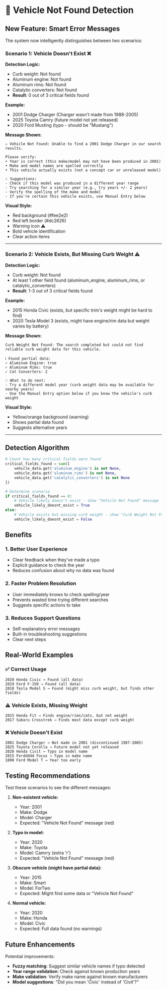 # 🚗 Vehicle Not Found Detection

## New Feature: Smart Error Messages

The system now intelligently distinguishes between two scenarios:

### Scenario 1: Vehicle Doesn't Exist ❌

**Detection Logic:**

- Curb weight: Not found
- Aluminum engine: Not found
- Aluminum rims: Not found
- Catalytic converters: Not found
- **Result**: 0 out of 3 critical fields found

**Example:**

- 2001 Dodge Charger (Charger wasn't made from 1988-2005)
- 2025 Toyota Camry (future model not yet released)
- 2020 Ford Musting (typo - should be "Mustang")

**Message Shown:**

```
⚠️ Vehicle Not Found: Unable to find a 2001 Dodge Charger in our search results.

Please verify:
• Year is correct (this make/model may not have been produced in 2001)
• Make and model names are spelled correctly
• This vehicle actually exists (not a concept car or unreleased model)

💡 Suggestions:
- Check if this model was produced in a different year range
- Try searching for a similar year (e.g., try years +/- 2 years)
- Verify the spelling of the make and model
- If you're certain this vehicle exists, use Manual Entry below
```

**Visual Style:**

- Red background (#fee2e2)
- Red left border (#dc2626)
- Warning icon ⚠️
- Bold vehicle identification
- Clear action items

---

### Scenario 2: Vehicle Exists, But Missing Curb Weight ⚠️

**Detection Logic:**

- Curb weight: Not found
- At least 1 other field found (aluminum_engine, aluminum_rims, or catalytic_converters)
- **Result**: 1-3 out of 3 critical fields found

**Example:**

- 2015 Honda Civic (exists, but specific trim's weight might be hard to find)
- 2020 Tesla Model 3 (exists, might have engine/rim data but weight varies by battery)

**Message Shown:**

```
Curb Weight Not Found: The search completed but could not find reliable curb weight data for this vehicle.

ℹ️ Found partial data:
✓ Aluminum Engine: true
✓ Aluminum Rims: true
✓ Cat Converters: 2

💡 What to do next:
- Try a different model year (curb weight data may be available for nearby years)
- Use the Manual Entry option below if you know the vehicle's curb weight
```

**Visual Style:**

- Yellow/orange background (warning)
- Shows partial data found
- Suggests alternative years

---

## Detection Algorithm

```python
# Count how many critical fields were found
critical_fields_found = sum([
    vehicle_data.get('aluminum_engine') is not None,
    vehicle_data.get('aluminum_rims') is not None,
    vehicle_data.get('catalytic_converters') is not None
])

# Determine scenario
if critical_fields_found == 0:
    # Vehicle likely doesn't exist - show "Vehicle Not Found" message
    vehicle_likely_doesnt_exist = True
else:
    # Vehicle exists but missing curb weight - show "Curb Weight Not Found" message
    vehicle_likely_doesnt_exist = False
```

## Benefits

### 1. **Better User Experience**

- Clear feedback when they've made a typo
- Explicit guidance to check the year
- Reduces confusion about why no data was found

### 2. **Faster Problem Resolution**

- User immediately knows to check spelling/year
- Prevents wasted time trying different searches
- Suggests specific actions to take

### 3. **Reduces Support Questions**

- Self-explanatory error messages
- Built-in troubleshooting suggestions
- Clear next steps

## Real-World Examples

### ✅ Correct Usage

```
2020 Honda Civic → Found (all data)
2019 Ford F-150 → Found (all data)
2018 Tesla Model S → Found (might miss curb weight, but finds other fields)
```

### ⚠️ Vehicle Exists, Missing Weight

```
2015 Honda Fit → Finds engine/rims/cats, but not weight
2017 Subaru Crosstrek → Finds most data except curb weight
```

### ❌ Vehicle Doesn't Exist

```
2001 Dodge Charger → Not made in 2001 (discontinued 1987-2005)
2025 Toyota Corolla → Future model not yet released
2020 Honda Civit → Typo in model name
2015 Forddddd Focus → Typo in make name
1890 Ford Model T → Year too early
```

## Testing Recommendations

Test these scenarios to see the different messages:

1. **Non-existent vehicle:**

   - Year: 2001
   - Make: Dodge
   - Model: Charger
   - Expected: "Vehicle Not Found" message (red)

2. **Typo in model:**

   - Year: 2020
   - Make: Toyota
   - Model: Camrry (extra 'r')
   - Expected: "Vehicle Not Found" message (red)

3. **Obscure vehicle (might have partial data):**

   - Year: 2015
   - Make: Smart
   - Model: ForTwo
   - Expected: Might find some data or "Vehicle Not Found"

4. **Normal vehicle:**
   - Year: 2020
   - Make: Honda
   - Model: Civic
   - Expected: Full data found (no warnings)

## Future Enhancements

Potential improvements:

- **Fuzzy matching**: Suggest similar vehicle names if typo detected
- **Year range validation**: Check against known production years
- **Make validation**: Verify make name against known manufacturers
- **Model suggestions**: "Did you mean 'Civic' instead of 'Civit'?"
